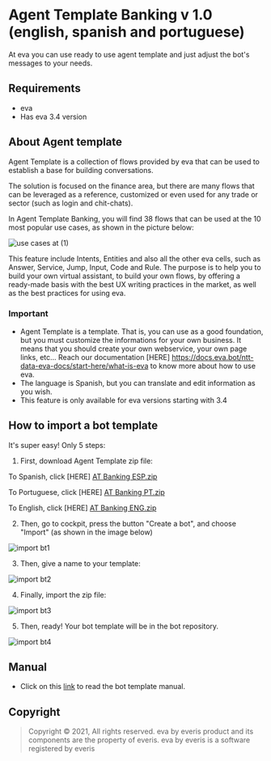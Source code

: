 # Agent Template Banking v 1.0 (english, spanish and portuguese)

At eva you can use ready to use agent template and just adjust the bot's messages to your needs.

## Requirements 
- eva
- Has eva 3.4 version

## About Agent template 
Agent Template is a collection of flows provided by eva that can be used to establish a base for building conversations.

The solution is focused on the finance area, but there are many flows that can be leveraged as a reference, customized or even used for any trade or sector (such as login and chit-chats).

In Agent Template Banking, you will find 38 flows that can be used at the 10 most popular use cases, as shown in the picture below:

![use cases at (1)](https://user-images.githubusercontent.com/95373474/180063856-f5d2d1f2-0e30-4e32-aa0d-785bef66f39d.jpg)

This feature include Intents, Entities and also all the other eva cells, such as Answer, Service, Jump, Input, Code and Rule.
The purpose is to help you to build your own virtual assistant, to build your own flows, by offering a ready-made basis with the best UX writing practices in the market, as well as the best practices for using eva.

### Important
- Agent Template is a template. That is, you can use as a good foundation, but you must customize the informations for your own business. It means that you should create your own webservice, your own page links, etc... Reach our documentation [HERE] https://docs.eva.bot/ntt-data-eva-docs/start-here/what-is-eva to know more about how to use eva.
- The language is Spanish, but you can translate and edit information as you wish.
- This feature is only available for eva versions starting with 3.4

## How to import a bot template
It's super easy! Only 5 steps:
1) First, download Agent Template zip file:

To Spanish, click [HERE] [AT Banking ESP.zip](https://github.com/eva-library/agent-template-banking/files/9014402/AT.Banking.ESP.zip)

To Portuguese, click [HERE] [AT Banking PT.zip](https://github.com/eva-library/agent-template-banking/files/9014403/AT.Banking.PT.zip)

To English, click [HERE] [AT Banking ENG.zip](https://github.com/eva-library/agent-template-banking/files/9014404/AT.Banking.ENG.zip)

2) Then, go to cockpit, press the button "Create a bot", and choose "Import" (as shown in the image below)

![import bt1](https://user-images.githubusercontent.com/80360505/131180457-0a7f111c-af7e-426a-9be6-82655f8ef21b.jpg)

3) Then, give a name to your template:

![import bt2](https://user-images.githubusercontent.com/80360505/131180529-fbf9ab64-cc4b-489b-ada3-e13cb8fce28a.jpg)

4) Finally, import the zip file:

![import bt3](https://user-images.githubusercontent.com/80360505/131180560-192f0cf7-f8c0-431b-bbca-0e30e5a13381.jpg)


5) Then, ready! Your bot template will be in the bot repository.

![import bt4](https://user-images.githubusercontent.com/80360505/131180623-d1ead3d5-0f2c-4925-8d91-d0799e2c617f.jpg)


## Manual
- Click on this [link](https://at.docs.eva.bot/) to read the bot template manual.




## Copyright

> Copyright ©
2021, All rights reserved.
eva by everis product and its components are the property of everis.
eva by everis is a software registered by everis
